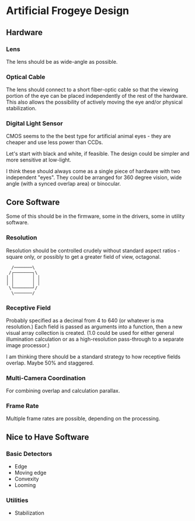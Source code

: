 Artificial Frogeye Design
=========================

## Hardware

### Lens

The lens should be as wide-angle as possible.

### Optical Cable

The lens should connect to a short fiber-optic cable so that the viewing portion of the eye can be placed independently of the rest of the hardware. This also allows the possibility of actively moving the eye and/or physical stabilization.

### Digital Light Sensor

CMOS seems to the the best type for artificial animal eyes - they are cheaper and use less power than CCDs.

Let's start with black and white, if feasible. The design could be simpler and more sensitive at low-light.

I think these should always come as a single piece of hardware with two independent "eyes". They could be arranged for 360 degree vision, wide angle (with a synced overlap area) or binocular.

## Core Software

Some of this should be in the firmware, some in the drivers, some in utility software.

### Resolution

Resolution should be controlled crudely without standard aspect ratios - square only, or possibly to get a greater field of view, octagonal.

      /───────\
     /┌───────┐\
    │ │       │ │
    │ │       │ │
     \└───────┘/
      \───────/

### Receptive Field

Probably specified as a decimal from 4 to 640 (or whatever is ma resolution.) Each field is passed as arguments into a function, then a new visual array collection is created. (1.0 could be used for either general illumination calculation or as a high-resolution pass-through to a separate image processor.)

I am thinking there should be a standard strategy to how receptive fields overlap. Maybe 50% and staggered.

### Multi-Camera Coordination

For combining overlap and calculation parallax.

### Frame Rate

Multiple frame rates are possible, depending on the processing.

## Nice to Have Software

### Basic Detectors

* Edge
* Moving edge
* Convexity
* Looming

### Utilities

* Stabilization

